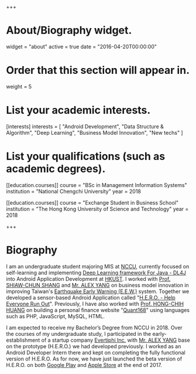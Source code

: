 +++
# About/Biography widget.
widget = "about"
active = true
date = "2016-04-20T00:00:00"

# Order that this section will appear in.
weight = 5

# List your academic interests.
[interests]
  interests = [
    "Android Development",
    "Data Structure & Algorithm",
    "Deep Learning",
    "Business Model Innovation",
    "New techs"
  ]

# List your qualifications (such as academic degrees).
[[education.courses]]
  course = "BSc in Management Information Systems"
  institution = "National Chengchi University"
  year = 2018

[[education.courses]]
  course = "Exchange Student in Business School"
  institution = "The Hong Kong University of Science and Technology"
  year = 2018
 
+++

# Biography

I am an undergraduate student majoring MIS at <a href="http://www.nccu.edu.tw/?locale=en">NCCU</a>, currently focused on self-learning and implementing <a href="https://deeplearning4j.org/index.html">Deep Learning framework For Java - DL4J</a> into Android Application Development at <a href="http://www.ust.hk">HKUST</a>. I worked with <a href="http://www.mis2.nccu.edu.tw/en/Faculty/Faculty_01/SHIAW-CHUN-SHANG-1784053" target="_blank">Prof. SHIAW-CHUN SHANG</a> and <a href="https://www.linkedin.com/in/alex-yang-3045392a/">Mr. ALEX YANG</a> on business model innovation in improving Taiwan's <a href="https://earthquake.usgs.gov/research/earlywarning/">Earthquake Early Warning (E.E.W.)</a> system. Together we developed a sensor-based Android Application called "<a href="https://github.com/kevinyu0506/EarthquakeApp">H.E.R.O. - Help Everyone Run Out</a>". Previously, I have also worked with <a href="http://rmi.nccu.edu.tw/en/Members1/%E9%BB%83-%E6%B3%93%E6%99%BA-93151481">Prof. HONG-CHIH HUANG</a> on building a personal finance website "<a href="http://140.119.86.174/quant168/index.php">Quant168</a>" using languages such as PHP, JavaScript, MySQL, HTML.

I am expected to receive my Bachelor’s Degree from NCCU in 2018. Over the courses of my undergraduate study, I participated in the early-establishment of a startup company <a href="http://www.evertiphi.com/">Evertiphi Inc.</a> with <a href="https://www.linkedin.com/in/alex-yang-3045392a/">Mr. ALEX YANG</a> base on the prototype (H.E.R.O.) we had developed previously. I worked as an Android Developer Intern there and kept on completing the fully functional version of H.E.R.O. As for now, we have just launched the beta version of H.E.R.O. on both <a href="https://play.google.com/store/apps/details?id=com.evertiphi.herov2">Google Play</a> and <a href="https://itunes.apple.com/tw/app/h-e-r-o-earthquake-alert/id1276497257?mt=8">Apple Store</a> at the end of 2017.

<!-- {{% alert note %}}
{{% staticref "files/cv.pdf" "newtab" %}}View my CV{{% /staticref %}}
{{% /alert %}} -->
